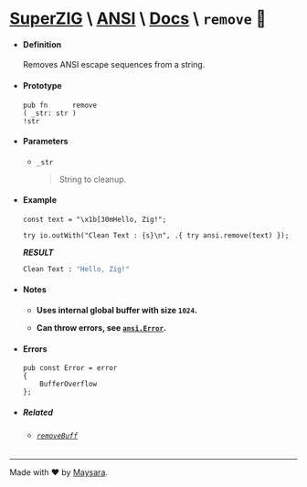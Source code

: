 
# **[SuperZIG](https://github.com/Super-ZIG)** \ **[ANSI](../../README.md)** \ **[Docs](../readme.md)** \ **`remove`** 🧹

- #### **Definition**

    Removes ANSI escape sequences from a string.

- #### **Prototype**

    ```zig
    pub fn      remove
    ( _str: str )
    !str
    ```

- #### **Parameters**

  - `_str`
      
      > String to cleanup.
  
- #### **Example**

    ```zig
    const text = "\x1b[30mHello, Zig!";

    try io.outWith("Clean Text : {s}\n", .{ try ansi.remove(text) });
    ```

    **_RESULT_**

    ```bash
    Clean Text : "Hello, Zig!"
    ```

- #### **Notes**
  
    - **Uses internal global buffer with size `1024`.**

    - **Can throw errors, see [`ansi.Error`](#errors).**

- #### **Errors**

    ```zig
    pub const Error = error
    {
        BufferOverflow
    };
    ```

- ##### Related

  - ###### [`removeBuff`](./removeBuff.md)

---

Made with ❤️ by [Maysara](http://github.com/maysara-elshewehy).